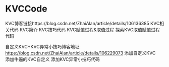 # KVCCode
KVC博客链接https://blog.csdn.net/ZhaiAlan/article/details/106136385
KVC相关代码
KVC简介  KVC技巧代码
KVC赋值过程&取值过程    探索KVC取值赋值过程代码

自定义KVC+KVC异常小技巧博客地址  https://blog.csdn.net/ZhaiAlan/article/details/106229073
添加自定义KVC  
添加牛逼的KVC自定义
添加KVC异常小技巧代码
